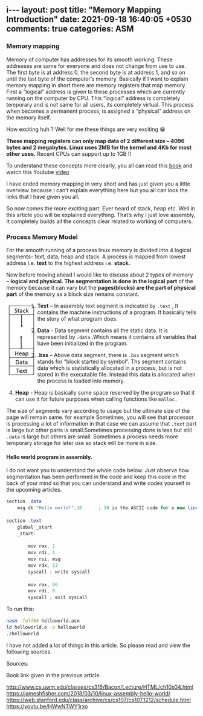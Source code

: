 i---
layout: post
title: "Memory Mapping Introduction"
date: 2021-09-18 16:40:05 +0530
comments: true
categories: ASM  
---

### **Memory mapping**

Memory of computer has addresses for its smooth working. These addresses are same for everyone and does not change from use to use. The first byte is at address 0, the second byte is at address 1, and so on until the last byte of the computer’s memory. Basically if I want to explain memory mapping in short there are memory registers that map memory. First a “logical” address is given to these processes which are currently running on the computer by CPU. This “logical” address is completely temporary and is not same for all users, its completely virtual. This process when becomes a permanent process, is assigned a “physical” address on the memory itself.


How exciting huh ? Well for me these things are very exciting 😁

**These mapping registers can only map data of 2 different size – 4096 bytes and 2 megabytes. Linux uses 2MB for the kernel and 4Kb for most other uses.** Recent CPUs can support up to 1GB !!

To understand these concepts more clearly, you all can read this [book](http://library.bagrintsev.me/ASM/Introduction%20to%2064bit%20Intel%20Assembly%20Language%20Programming%20for%20Linux.2011.pdf) and watch this Youtube [video](https://www.youtube.com/watch?v=p3q5zWCw8J4)

I have ended memory mapping in very short and has just given you a little overview because I can’t explain everything here but you all can look the links that I have given you all.

So now comes the more exciting part. Ever heard of stack, heap etc. Well in this article you will be explained everything. That’s why I just love assembly, It completely builds all the concepts clear related to working of computers.

### **Process Memory Model** 

For the smooth running of a process linux memory is divided into 4 logical segments- text, data, heap and stack. A process is mapped from lowest address i.e. **text** to the highest address i.e. **stack.**

Now before moving ahead I would like to discuss about 2 types of memory – **logical and physical. The segmentation is done in the logical part** of the memory because it can vary but the **pages(blocks) are the part of physical part** of the memory as a block size remains constant.

<img align="left" src="/images/process-memory-dia.png" HSPACE=”50” VSPACE=”50”>

1. **Text** – In assembly text segment is indicated by `.text` , It contains the machine instructions of a program. It basically tells the story of what program does.

2. **Data** - Data segment contains all the static data. It is represented by `.data` .Which means it contains all variables that have been initialized in the program. 

3. **.bss** – Above data segment, there is `.bss` segment which stands for “block started by symbol”. Ths segment contains data which is statistically allocated in a process, but is not stored in the executable file. Instead this data is allocated when the process is loaded into memory.

4. **Heap** - Heap is basically some space reserved by the program so that it can use it for future purposes when calling functions like `malloc.`

The size of segments vary according to usage but the ultimate size of the page will remain same. for example Sometimes, you will see that processor is processing a lot of information in that case we can assume that `.text` part is large but other parts is small.Sometimes processing done is less but still `.data` is large but others are small. Sometimes a process needs more temporary storage for later use so stack will be more in size.

#### **Hello world program in assembly.**

I do not want you to understand the whole code below. Just observe how segmentation has been performed in the code and keep this code in the back of your mind so that you can understand and write codes yourself in the upcoming articles.

```as
section .data
    msg db "Hello world!",10      ; 10 is the ASCII code for a new line (LF)

section .text
    global _start
    _start:
  
        mov rax, 1
        mov rdi, 1
        mov rsi, msg
        mov rdx, 13
        syscall ; write syscall 

        mov rax, 60
        mov rdi, 0
        syscall ; exit syscall 
```

To run this: 

```sh 
nasm -felf64 helloworld.asm
ld helloworld.o -o helloworld
./helloworld
```
I have not added a lot of things in this article. So please read and view the following sources.


Sources:

Book link given in the previous article.

http://www.cs.uwm.edu/classes/cs315/Bacon/Lecture/HTML/ch10s04.html </br>
https://jameshfisher.com/2018/03/10/linux-assembly-hello-world/ </br>
https://web.stanford.edu/class/archive/cs/cs107/cs107.1212/schedule.html </br>
https://youtu.be/HWwNTWY1rxo


